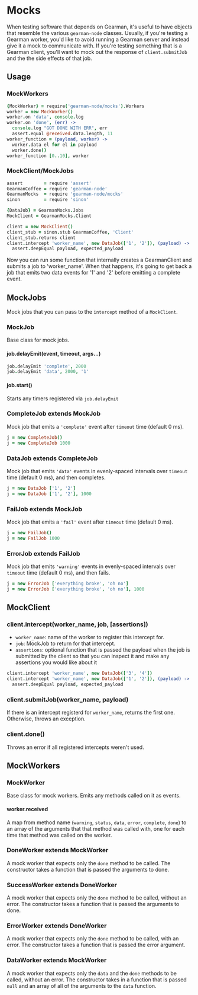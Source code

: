 # Mocks

When testing software that depends on Gearman, it's useful to have objects that resemble the various
`gearman-node` classes.
Usually, if you're testing a Gearman worker, you'd like to avoid running a Gearman server and
instead give it a mock to communicate with.
If you're testing something that is a Gearman client, you'll want to mock out the response of
`client.submitJob` and the the side effects of that job.

## Usage

### MockWorkers

```coffee
{MockWorker} = require('gearman-node/mocks').Workers
worker = new MockWorker()
worker.on 'data', console.log
worker.on 'done', (err) ->
  console.log "GOT DONE WITH ERR", err
  assert.equal @received.data.length, 11
worker_function = (payload, worker) ->
  worker.data el for el in payload
  worker.done()
worker_function [0..10], worker
```

### MockClient/MockJobs

```coffee
assert        = require 'assert'
GearmanCoffee = require 'gearman-node'
GearmanMocks  = require 'gearman-node/mocks'
sinon         = require 'sinon'

{DataJob} = GearmanMocks.Jobs
MockClient = GearmanMocks.Client

client = new MockClient()
client_stub = sinon.stub GearmanCoffee, 'Client'
client_stub.returns client
client.intercept 'worker_name', new DataJob(['1', '2']), (payload) ->
  assert.deepEqual payload, expected_payload
```

Now you can run some function that internally creates a GearmanClient and submits a job to
'worker_name'.
When that happens, it's going to get back a job that emits two data events for '1' and '2' before
emitting a complete event.

## MockJobs
Mock jobs that you can pass to the `intercept` method of a `MockClient`.

### MockJob
Base class for mock jobs.

#### job.delayEmit(event, timeout, args...)
```coffee
job.delayEmit 'complete', 2000
job.delayEmit 'data', 2000, '1'
```

#### job.start()
Starts any timers registered via `job.delayEmit`

### CompleteJob extends MockJob
Mock job that emits a `'complete'` event after `timeout` time (default 0 ms).
```coffee
j = new CompleteJob()
j = new CompleteJob 1000
```

### DataJob extends CompleteJob
Mock job that emits `'data'` events in evenly-spaced intervals over `timeout` time (default 0 ms), and then
completes.
```coffee
j = new DataJob ['1', '2']
j = new DataJob ['1', '2'], 1000
```

### FailJob extends MockJob
Mock job that emits a `'fail'` event after `timeout` time (default 0 ms).
```coffee
j = new FailJob()
j = new FailJob 1000
```

### ErrorJob extends FailJob
Mock job that emits `'warning'` events in evenly-spaced intervals over `timeout` time (default 0 ms), and then
fails.
```coffee
j = new ErrorJob ['everything broke', 'oh no']
j = new ErrorJob ['everything broke', 'oh no'], 1000
```

## MockClient

### client.intercept(worker_name, job, [assertions])
* `worker_name`: name of the worker to register this intercept for.
* `job`: MockJob to return for that intercept.
* `assertions`: optional function that is passed the payload when the job is submitted by the client
so that you can inspect it and make any assertions you would like about it
```coffee
client.intercept 'worker_name', new DataJob(['3', '4'])
client.intercept 'worker_name', new DataJob(['1', '2']), (payload) ->
  assert.deepEqual payload, expected_payload
```

### client.submitJob(worker_name, payload)
If there is an intercept registerd for `worker_name`, returns the first one.
Otherwise, throws an exception.

### client.done()
Throws an error if all registered intercepts weren't used.

## MockWorkers

### MockWorker
Base class for mock workers. Emits any methods called on it as events.

#### worker.received
A map from method name (`warning`, `status`, `data`, `error`, `complete`, `done`) to an array of the
arguments that that method was called with, one for each time that method was called on the worker.

### DoneWorker extends MockWorker
A mock worker that expects only the `done` method to be called.
The constructor takes a function that is passed the arguments to done.

### SuccessWorker extends DoneWorker
A mock worker that expects only the `done` method to be called, without an error.
The constructor takes a function that is passed the arguments to done.

### ErrorWorker extends DoneWorker
A mock worker that expects only the `done` method to be called, with an error.
The constructor takes a function that is passed the error argument.

### DataWorker extends MockWorker
A mock worker that expects only the `data` and the `done` methods to be called, without an error.
The constructor takes in a function that is passed `null` and an array of all of the arguments to
the `data` function.
